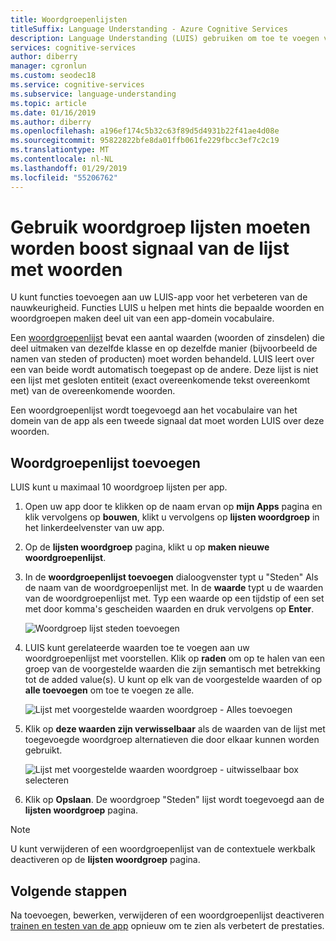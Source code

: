 ```yaml
---
title: Woordgroepenlijsten
titleSuffix: Language Understanding - Azure Cognitive Services
description: Language Understanding (LUIS) gebruiken om toe te voegen van app-functies ter verbetering van de detectie of de voorspelling van intenties en entiteiten die categorieën en -patronen
services: cognitive-services
author: diberry
manager: cgronlun
ms.custom: seodec18
ms.service: cognitive-services
ms.subservice: language-understanding
ms.topic: article
ms.date: 01/16/2019
ms.author: diberry
ms.openlocfilehash: a196ef174c5b32c63f89d5d4931b22f41ae4d08e
ms.sourcegitcommit: 95822822bfe8da01ffb061fe229fbcc3ef7c2c19
ms.translationtype: MT
ms.contentlocale: nl-NL
ms.lasthandoff: 01/29/2019
ms.locfileid: "55206762"
---
```

# <a name="use-phrase-lists-to-boost-signal-of-word-list"></a>Gebruik woordgroep lijsten moeten worden boost signaal van de lijst met woorden

U kunt functies toevoegen aan uw LUIS-app voor het verbeteren van de nauwkeurigheid. Functies LUIS u helpen met hints die bepaalde woorden en woordgroepen maken deel uit van een app-domein vocabulaire. 

Een [woordgroepenlijst](luis-concept-feature.md) bevat een aantal waarden (woorden of zinsdelen) die deel uitmaken van dezelfde klasse en op dezelfde manier (bijvoorbeeld de namen van steden of producten) moet worden behandeld. LUIS leert over een van beide wordt automatisch toegepast op de andere. Deze lijst is niet een lijst met gesloten entiteit (exact overeenkomende tekst overeenkomt met) van de overeenkomende woorden.

Een woordgroepenlijst wordt toegevoegd aan het vocabulaire van het domein van de app als een tweede signaal dat moet worden LUIS over deze woorden.

## <a name="add-phrase-list"></a>Woordgroepenlijst toevoegen

LUIS kunt u maximaal 10 woordgroep lijsten per app. 

1. Open uw app door te klikken op de naam ervan op **mijn Apps** pagina en klik vervolgens op **bouwen**, klikt u vervolgens op **lijsten woordgroep** in het linkerdeelvenster van uw app. 

2. Op de **lijsten woordgroep** pagina, klikt u op **maken nieuwe woordgroepenlijst**. 
 
3. In de **woordgroepenlijst toevoegen** dialoogvenster typt u "Steden" Als de naam van de woordgroepenlijst met. In de **waarde** typt u de waarden van de woordgroepenlijst met. Typ een waarde op een tijdstip of een set met door komma's gescheiden waarden en druk vervolgens op **Enter**.

    ![Woordgroep lijst steden toevoegen](./media/luis-add-features/add-phrase-list-cities.png)

4. LUIS kunt gerelateerde waarden toe te voegen aan uw woordgroepenlijst met voorstellen. Klik op **raden** om op te halen van een groep van de voorgestelde waarden die zijn semantisch met betrekking tot de added value(s). U kunt op elk van de voorgestelde waarden of op **alle toevoegen** om toe te voegen ze alle.

    ![Lijst met voorgestelde waarden woordgroep - Alles toevoegen](./media/luis-add-features/related-values.png)

5. Klik op **deze waarden zijn verwisselbaar** als de waarden van de lijst met toegevoegde woordgroep alternatieven die door elkaar kunnen worden gebruikt.

    ![Lijst met voorgestelde waarden woordgroep - uitwisselbaar box selecteren ](./media/luis-add-features/interchangeable.png)

6. Klik op **Opslaan**. De woordgroep "Steden" lijst wordt toegevoegd aan de **lijsten woordgroep** pagina.

<a name="edit-phrase-list"></a>
<a name="delete-phrase-list"></a>
<a name="deactivate-phrase-list"></a>

> [!Note]
> U kunt verwijderen of een woordgroepenlijst van de contextuele werkbalk deactiveren op de **lijsten woordgroep** pagina.

## <a name="next-steps"></a>Volgende stappen

Na toevoegen, bewerken, verwijderen of een woordgroepenlijst deactiveren [trainen en testen van de app](luis-interactive-test.md) opnieuw om te zien als verbetert de prestaties.
